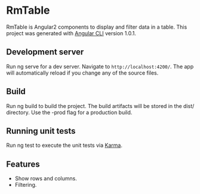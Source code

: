 # RmTable
RmTable is Angular2 components to display and filter data in a table.
This project was generated with [Angular CLI](https://github.com/angular/angular-cli) version 1.0.1.

## Development server
Run ng serve for a dev server. Navigate to `http://localhost:4200/`. The app will automatically reload if you change any of the source files.

## Build
Run ng build to build the project. The build artifacts will be stored in the dist/ directory. Use the -prod flag for a production build.

## Running unit tests
Run ng test to execute the unit tests via [Karma](https://karma-runner.github.io).

## Features
- Show rows and columns.
- Filtering.
